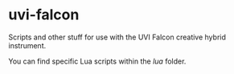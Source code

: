 # uvi-falcon
Scripts and other stuff for use with the UVI Falcon creative hybrid instrument.

You can find specific Lua scripts within the *lua* folder.
